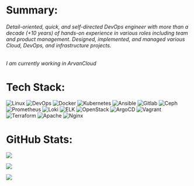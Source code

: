 # Summary:
###### Detail-oriented, quick, and self-directed DevOps engineer with more than a decade (+10 years) of hands-on experience in various roles including team and product management. Designed, implemented, and managed various Cloud, DevOps, and infrastructure projects.
###### I am currently working in ArvanCloud


# Tech Stack:
![Linux](https://img.shields.io/badge/linux-%23D42029?style=for-the-badge&logo=linux&logoColor=white) ![DevOps](https://img.shields.io/badge/devops-0A66C2?style=for-the-badge&logo=devops&logoColor=white)  ![Docker](https://img.shields.io/badge/docker-%230db7ed.svg?style=for-the-badge&logo=docker&logoColor=white)  ![Kubernetes](https://img.shields.io/badge/kubernetes-%23326ce5.svg?style=for-the-badge&logo=kubernetes&logoColor=white)  ![Ansible](https://img.shields.io/badge/ansible-%231A1918.svg?style=for-the-badge&logo=ansible&logoColor=white)  ![Gitlab](https://img.shields.io/badge/Gitlab-%235835CC.svg?style=for-the-badge&logo=gitlab&logoColor=white) ![Ceph](https://img.shields.io/badge/Ceph-%23D42029?style=for-the-badge&logo=Ceph&logoColor=white) ![Prometheus](https://img.shields.io/badge/Prometheus-%23D42029?style=for-the-badge&logo=Prometheus&logoColor=white) ![Loki](https://img.shields.io/badge/loki-%231A1918.svg?style=for-the-badge&logo=loki&logoColor=white) ![ELK](https://img.shields.io/badge/elk-%23009639.svg?style=for-the-badge&logo=elk&logoColor=white) ![OpenStack](https://img.shields.io/badge/OpenStack-%23D42029?style=for-the-badge&logo=OpenStack&logoColor=white) ![ArgoCD](https://img.shields.io/badge/argocd-%23009639.svg?style=for-the-badge&logo=argo&logoColor=white) ![Vagrant](https://img.shields.io/badge/vagrant-%231563FF.svg?style=for-the-badge&logo=vagrant&logoColor=white)  ![Terraform](https://img.shields.io/badge/terraform-%235835CC.svg?style=for-the-badge&logo=terraform&logoColor=white)  ![Apache](https://img.shields.io/badge/apache-%23D42029.svg?style=for-the-badge&logo=apache&logoColor=white)  ![Nginx](https://img.shields.io/badge/nginx-%23009639.svg?style=for-the-badge&logo=nginx&logoColor=white)

# GitHub Stats:
![](https://github-readme-stats.vercel.app/api?username=lexariley&theme=buefy&hide_border=false&include_all_commits=true&count_private=false)

![](https://github-readme-stats.vercel.app/api/top-langs/?username=lexariley&theme=buefy&hide_border=false&include_all_commits=true&count_private=false&layout=compact)

[![](https://visitcount.itsvg.in/api?id=lexariley&icon=0&color=0)](https://visitcount.itsvg.in)
